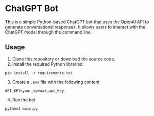 # ChatGPT Bot

This is a simple Python-based ChatGPT bot that uses the OpenAI API to generate conversational responses. It allows users
to interact with the ChatGPT model through the command line.

## Usage

1. Clone this repository or download the source code.
2. Install the required Python libraries:
```
pip install -r requirements.txt
```

3. Create a `.env` file with the following content
```
API_KEY=your_openai_api_key
```

4. Run the bot
```
python3 main.py
```
